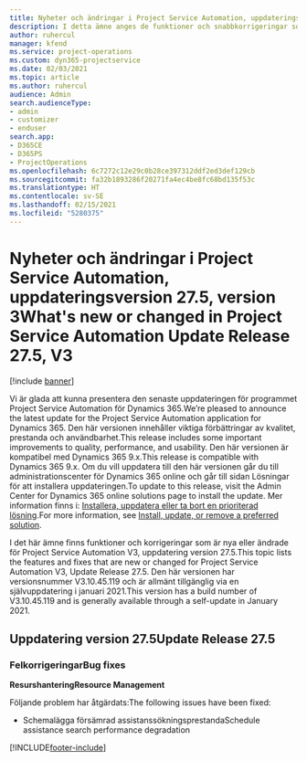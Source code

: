 ```yaml
---
title: Nyheter och ändringar i Project Service Automation, uppdateringsversion 27.5, snabbkorrigering, version 3
description: I detta ämne anges de funktioner och snabbkorrigeringar som finns tillgängliga i Project Service Automation, uppdateringsversion 27.5, snabbkorrigering, version 3.
author: ruhercul
manager: kfend
ms.service: project-operations
ms.custom: dyn365-projectservice
ms.date: 02/03/2021
ms.topic: article
ms.author: ruhercul
audience: Admin
search.audienceType:
- admin
- customizer
- enduser
search.app:
- D365CE
- D365PS
- ProjectOperations
ms.openlocfilehash: 6c7272c12e29c0b28ce397312ddf2ed3def129cb
ms.sourcegitcommit: fa32b1893286f20271fa4ec4be8fc68bd135f53c
ms.translationtype: HT
ms.contentlocale: sv-SE
ms.lasthandoff: 02/15/2021
ms.locfileid: "5280375"
---
```

# <a name="whats-new-or-changed-in-project-service-automation-update-release-275-v3"></a><span data-ttu-id="39d13-103">Nyheter och ändringar i Project Service Automation, uppdateringsversion 27.5, version 3</span><span class="sxs-lookup"><span data-stu-id="39d13-103">What's new or changed in Project Service Automation Update Release 27.5, V3</span></span>

[!include [banner](../includes/psa-now-project-operations.md)]

<span data-ttu-id="39d13-104">Vi är glada att kunna presentera den senaste uppdateringen för programmet Project Service Automation för Dynamics 365.</span><span class="sxs-lookup"><span data-stu-id="39d13-104">We’re pleased to announce the latest update for the Project Service Automation application for Dynamics 365.</span></span> <span data-ttu-id="39d13-105">Den här versionen innehåller viktiga förbättringar av kvalitet, prestanda och användbarhet.</span><span class="sxs-lookup"><span data-stu-id="39d13-105">This release includes some important improvements to quality, performance, and usability.</span></span> <span data-ttu-id="39d13-106">Den här versionen är kompatibel med Dynamics 365 9.x.</span><span class="sxs-lookup"><span data-stu-id="39d13-106">This release is compatible with Dynamics 365 9.x.</span></span> <span data-ttu-id="39d13-107">Om du vill uppdatera till den här versionen går du till administrationscenter för Dynamics 365 online och går till sidan Lösningar för att installera uppdateringen.</span><span class="sxs-lookup"><span data-stu-id="39d13-107">To update to this release, visit the Admin Center for Dynamics 365 online solutions page to install the update.</span></span> <span data-ttu-id="39d13-108">Mer information finns i: [Installera, uppdatera eller ta bort en prioriterad lösning](https://docs.microsoft.com/power-platform/admin/install-remove-preferred-solution).</span><span class="sxs-lookup"><span data-stu-id="39d13-108">For more information, see [Install, update, or remove a preferred solution](https://docs.microsoft.com/power-platform/admin/install-remove-preferred-solution).</span></span>

<span data-ttu-id="39d13-109">I det här ämne finns funktioner och korrigeringar som är nya eller ändrade för Project Service Automation V3, uppdatering version 27.5.</span><span class="sxs-lookup"><span data-stu-id="39d13-109">This topic lists the features and fixes that are new or changed for Project Service Automation V3, Update Release 27.5.</span></span> <span data-ttu-id="39d13-110">Den här versionen har versionsnummer V3.10.45.119 och är allmänt tillgänglig via en självuppdatering i januari 2021.</span><span class="sxs-lookup"><span data-stu-id="39d13-110">This version has a build number of V3.10.45.119 and is generally available through a self-update in January 2021.</span></span>

## <a name="update-release-275"></a><span data-ttu-id="39d13-111">Uppdatering version 27.5</span><span class="sxs-lookup"><span data-stu-id="39d13-111">Update Release 27.5</span></span>

### <a name="bug-fixes"></a><span data-ttu-id="39d13-112">Felkorrigeringar</span><span class="sxs-lookup"><span data-stu-id="39d13-112">Bug fixes</span></span>


<span data-ttu-id="39d13-113">**Resurshantering**</span><span class="sxs-lookup"><span data-stu-id="39d13-113">**Resource Management**</span></span>

<span data-ttu-id="39d13-114">Följande problem har åtgärdats:</span><span class="sxs-lookup"><span data-stu-id="39d13-114">The following issues have been fixed:</span></span>

- <span data-ttu-id="39d13-115">Schemalägga försämrad assistanssökningsprestanda</span><span class="sxs-lookup"><span data-stu-id="39d13-115">Schedule assistance search performance degradation</span></span>


[!INCLUDE[footer-include](../includes/footer-banner.md)]